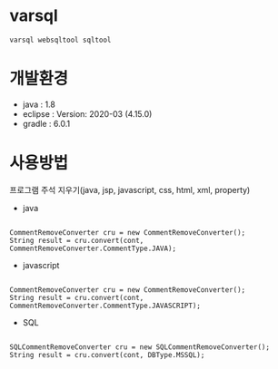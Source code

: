 # varsql

	varsql websqltool sqltool 

# 개발환경
- java : 1.8
- eclipse : Version: 2020-03 (4.15.0)
- gradle : 6.0.1

# 사용방법 
프로그램 주석 지우기(java, jsp, javascript, css, html, xml, property)
- java
<pre><code>
CommentRemoveConverter cru = new CommentRemoveConverter();		
String result = cru.convert(cont, CommentRemoveConverter.CommentType.JAVA);
</code></pre>

- javascript
<pre><code>
CommentRemoveConverter cru = new CommentRemoveConverter();		
String result = cru.convert(cont, CommentRemoveConverter.CommentType.JAVASCRIPT);
</code></pre>

- SQL
<pre><code>
SQLCommentRemoveConverter cru = new SQLCommentRemoveConverter();
String result = cru.convert(cont, DBType.MSSQL);
</code></pre>
